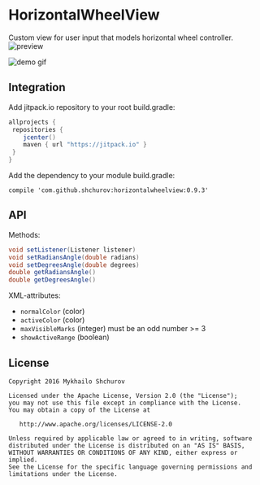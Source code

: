 # HorizontalWheelView
Custom view for user input that models horizontal wheel controller.
![preview](https://i.imgur.com/wWYbR8R.png)

![demo gif](http://i.giphy.com/vH1qSxcwBBOiQ.gif)

Integration
-------

Add jitpack.io repository to your root build.gradle:
```groovy
allprojects {
 repositories {
    jcenter()
    maven { url "https://jitpack.io" }
 }
}
```
Add the dependency to your module build.gradle:

`compile 'com.github.shchurov:horizontalwheelview:0.9.3'`

API
-------

Methods:
```java
void setListener(Listener listener)
void setRadiansAngle(double radians)
void setDegreesAngle(double degrees)
double getRadiansAngle()
double getDegreesAngle()
```

XML-attributes:
* `normalColor` (color)
* `activeColor` (color) 
* `maxVisibleMarks` (integer) must be an odd number >= 3
* `showActiveRange` (boolean)


License
-------

    Copyright 2016 Mykhailo Shchurov

    Licensed under the Apache License, Version 2.0 (the "License");
    you may not use this file except in compliance with the License.
    You may obtain a copy of the License at

       http://www.apache.org/licenses/LICENSE-2.0

    Unless required by applicable law or agreed to in writing, software
    distributed under the License is distributed on an "AS IS" BASIS,
    WITHOUT WARRANTIES OR CONDITIONS OF ANY KIND, either express or implied.
    See the License for the specific language governing permissions and
    limitations under the License.
